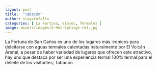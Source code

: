 ```yaml
---
layout: post
title:  "Tabacón"
author: slayerofallx 
categories: [ La Fortuna, Viajes, Termales ]
image: assets/images/5-Hot-Springs-ret.jpg
---
```

La Fortuna de San Carlos es uno de los lugares más iconicos para deleitarse con
aguas termales calentadas naturalmente por El Volcán Arenal, a pesar de haber variedad
de lugares que ofrecen este atractivo, hay uno que destaca por ser una experiencia
termal 100% termal para el deleite de los visitantes; Tabacón
